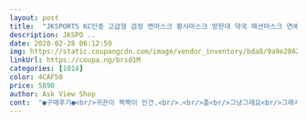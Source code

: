 ```yaml
---
layout: post 
title:  "JKSPORTS KC인증 고급형 검정 면마스크 황사마스크 방한대 약국 패션마스크 연예인 블랙마스크, 1매입" 
description: JKSPO ..
date: 2020-02-28 06:12:59 
img: https://static.coupangcdn.com/image/vendor_inventory/bda8/9a9e28626c426a675b251729387448aa29a4df7f5f20ea886b7dd1384e53.jpg 
linkUrl: https://coupa.ng/brsd1M 
categories: [1014] 
color: 4CAF50 
price: 5890 
author: Ask View Shop 
cont:  "●구매후기●<br/>귀끈이 짝짝이 인건.<br/>.<br/>흠<br/>그냥그래요<br/>그래서 못사용하규 다 버렸네요ㅠㅠ 세개 다 짝짝이라.<br/>.<br/><br/>얼굴크신편도 아닌데요<br/>여성분들만 사세요 아빠 사드렸는데 귀에 걸리지도 않는데서ㅡㅡ<br/>제가 나중에 받아써야겠으요<br/>귀끈이 짝짝이 인건.<br/>.<br/>흠<br/>그냥그래요<br/>그래서 못사용하규 다 버렸네요ㅠㅠ 세개 다 짝짝이라.<br/>.<br/><br/>얼굴크신편도 아닌데요<br/>여성분들만 사세요 아빠 사드렸는데 귀에 걸리지도 않는데서ㅡㅡ<br/>제가 나중에 받아써야겠으요<br/>" 
---
```

